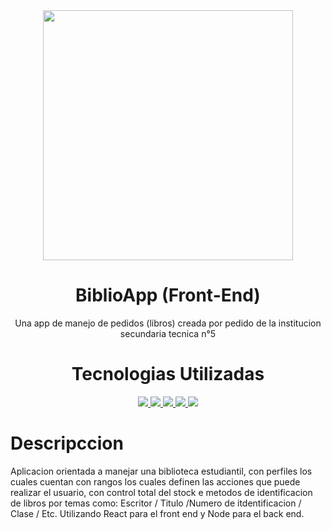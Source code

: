 <div id="header" align="center"> 
   <img src="https://minecraft-tutos.com/wp-content/uploads/2020/11/how-to-make-a-book-in-minecraft.jpg" width="400" align="center"/>
  </div>  
  <div>
  <h1 align="center">BiblioApp (Front-End)</h1>
  <p align="center">Una app de manejo de pedidos (libros) creada por pedido de la institucion secundaria tecnica n°5</p>
</div> 
  <div>
  <h1 align="center">Tecnologias Utilizadas</h1>
<p align="center"> 
    <a href="https://reactjs.org/" target="_blank"> <img src="https://img.icons8.com/color/48/000000/react-native.png"/> </a>
    <a href="https://developer.mozilla.org/en-US/docs/Web/JavaScript" target="_blank"> <img src="https://img.icons8.com/color/48/000000/javascript.png"/> </a> 
    <a href="https://www.w3.org/html/" target="_blank"> <img src="https://img.icons8.com/color/48/000000/html-5.png"/> </a> 
    <a href="https://www.w3schools.com/css/" target="_blank"> <img src="https://img.icons8.com/color/48/000000/css3.png"/> </a>
    <a href="https://git-scm.com/" target="_blank"> <img src="https://img.icons8.com/color/48/000000/git.png"/> </a> 
</p>
</div> 
<div>
   <h1>Descripccion</h1>
   <p>
     Aplicacion orientada a manejar una biblioteca estudiantil, con perfiles los cuales cuentan con rangos los cuales definen las acciones que puede realizar el usuario, con control total del stock e metodos de identificacion de libros por temas como: Escritor / Titulo /Numero de itdentificacion / Clase / Etc.
      Utilizando React para el front end y Node para el back end.
   </p>
</div>

